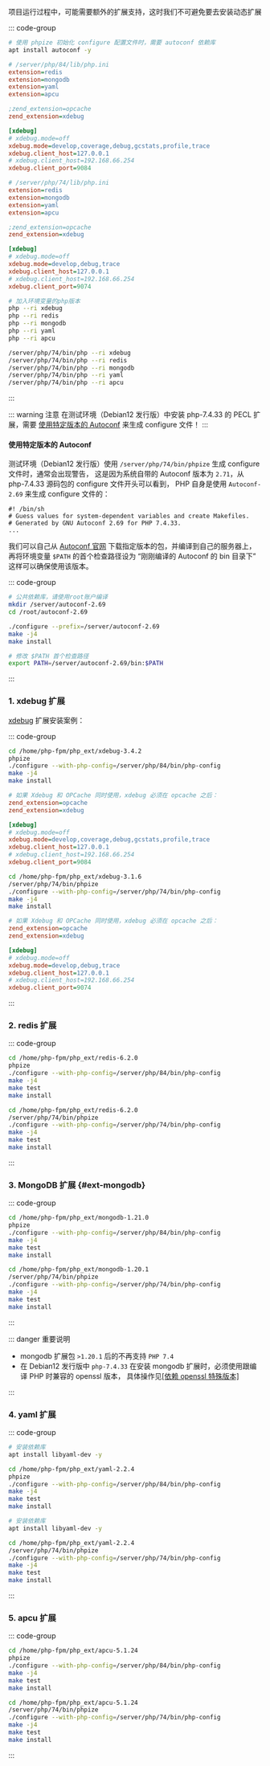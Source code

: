 项目运行过程中，可能需要额外的扩展支持，这时我们不可避免要去安装动态扩展

::: code-group

```bash [依赖库]
# 使用 phpize 初始化 configure 配置文件时，需要 autoconf 依赖库
apt install autoconf -y
```

```ini [配置文件-默认]
# /server/php/84/lib/php.ini
extension=redis
extension=mongodb
extension=yaml
extension=apcu

;zend_extension=opcache
zend_extension=xdebug

[xdebug]
# xdebug.mode=off
xdebug.mode=develop,coverage,debug,gcstats,profile,trace
xdebug.client_host=127.0.0.1
# xdebug.client_host=192.168.66.254
xdebug.client_port=9084
```

```ini [配置文件-7.4]
# /server/php/74/lib/php.ini
extension=redis
extension=mongodb
extension=yaml
extension=apcu

;zend_extension=opcache
zend_extension=xdebug

[xdebug]
# xdebug.mode=off
xdebug.mode=develop,debug,trace
xdebug.client_host=127.0.0.1
# xdebug.client_host=192.168.66.254
xdebug.client_port=9074
```

```bash [测试扩展-默认]
# 加入环境变量的php版本
php --ri xdebug
php --ri redis
php --ri mongodb
php --ri yaml
php --ri apcu
```

```bash [测试扩展-7.4]
/server/php/74/bin/php --ri xdebug
/server/php/74/bin/php --ri redis
/server/php/74/bin/php --ri mongodb
/server/php/74/bin/php --ri yaml
/server/php/74/bin/php --ri apcu
```

:::

::: warning 注意
在测试环境（Debian12 发行版）中安装 php-7.4.33 的 PECL 扩展，需要 [使用特定版本的 Autoconf](#use-) 来生成 configure 文件！
:::

#### 使用特定版本的 Autoconf

测试环境（Debian12 发行版）使用 `/server/php/74/bin/phpize` 生成 configure 文件时，通常会出现警告，
这是因为系统自带的 Autoconf 版本为 `2.71`，从 php-7.4.33 源码包的 configure 文件开头可以看到，
PHP 自身是使用 `Autoconf-2.69` 来生成 configure 文件的：

```ini{3}
#! /bin/sh
# Guess values for system-dependent variables and create Makefiles.
# Generated by GNU Autoconf 2.69 for PHP 7.4.33.
...
```

我们可以自己从 [Autoconf 官网](https://ftp.gnu.org/gnu/autoconf/) 下载指定版本的包，并编译到自己的服务器上，
再将环境变量 `$PATH` 的首个检查路径设为 “刚刚编译的 Autoconf 的 bin 目录下” 这样可以确保使用该版本。

::: code-group

```bash [编译安装Autoconf]
# 公共依赖库，请使用root账户编译
mkdir /server/autoconf-2.69
cd /root/autoconf-2.69

./configure --prefix=/server/autoconf-2.69
make -j4
make install
```

```bash [指定Autoconf版本]
# 修改 $PATH 首个检查路径
export PATH=/server/autoconf-2.69/bin:$PATH
```

:::

### 1. xdebug 扩展

[xdebug](https://xdebug.org/download) 扩展安装案例：

::: code-group

```bash [编译-默认]
cd /home/php-fpm/php_ext/xdebug-3.4.2
phpize
./configure --with-php-config=/server/php/84/bin/php-config
make -j4
make install
```

```ini [配置-默认]
# 如果 Xdebug 和 OPCache 同时使用，xdebug 必须在 opcache 之后：
zend_extension=opcache
zend_extension=xdebug

[xdebug]
# xdebug.mode=off
xdebug.mode=develop,coverage,debug,gcstats,profile,trace
xdebug.client_host=127.0.0.1
# xdebug.client_host=192.168.66.254
xdebug.client_port=9084
```

```bash [编译-7.4]
cd /home/php-fpm/php_ext/xdebug-3.1.6
/server/php/74/bin/phpize
./configure --with-php-config=/server/php/74/bin/php-config
make -j4
make install
```

```ini [配置-7.4]
# 如果 Xdebug 和 OPCache 同时使用，xdebug 必须在 opcache 之后：
zend_extension=opcache
zend_extension=xdebug

[xdebug]
# xdebug.mode=off
xdebug.mode=develop,debug,trace
xdebug.client_host=127.0.0.1
# xdebug.client_host=192.168.66.254
xdebug.client_port=9074
```

:::

### 2. redis 扩展

::: code-group

```bash [默认]
cd /home/php-fpm/php_ext/redis-6.2.0
phpize
./configure --with-php-config=/server/php/84/bin/php-config
make -j4
make test
make install
```

```bash [7.4]
cd /home/php-fpm/php_ext/redis-6.2.0
/server/php/74/bin/phpize
./configure --with-php-config=/server/php/74/bin/php-config
make -j4
make test
make install
```

:::

### 3. MongoDB 扩展 {#ext-mongodb}

::: code-group

```bash [默认]
cd /home/php-fpm/php_ext/mongodb-1.21.0
phpize
./configure --with-php-config=/server/php/84/bin/php-config
make -j4
make test
make install
```

```bash [7.4]
cd /home/php-fpm/php_ext/mongodb-1.20.1
/server/php/74/bin/phpize
./configure --with-php-config=/server/php/74/bin/php-config
make -j4
make test
make install
```

:::

::: danger 重要说明

-   mongodb 扩展包 `>1.20.1` 后的不再支持 `PHP 7.4`
-   在 Debian12 发行版中 `php-7.4.33` 在安装 mongodb 扩展时，必须使用跟编译 PHP 时兼容的 openssl 版本，
    具体操作见[[依赖 openssl 特殊版本]](/environment/php#assign-openssl-version)

:::

### 4. yaml 扩展

::: code-group

```bash [默认]
# 安装依赖库
apt install libyaml-dev -y

cd /home/php-fpm/php_ext/yaml-2.2.4
phpize
./configure --with-php-config=/server/php/84/bin/php-config
make -j4
make test
make install
```

```bash [7.4]
# 安装依赖库
apt install libyaml-dev -y

cd /home/php-fpm/php_ext/yaml-2.2.4
/server/php/74/bin/phpize
./configure --with-php-config=/server/php/74/bin/php-config
make -j4
make test
make install
```

:::

### 5. apcu 扩展

::: code-group

```bash [默认]
cd /home/php-fpm/php_ext/apcu-5.1.24
phpize
./configure --with-php-config=/server/php/84/bin/php-config
make -j4
make test
make install
```

```bash [7.4]
cd /home/php-fpm/php_ext/apcu-5.1.24
/server/php/74/bin/phpize
./configure --with-php-config=/server/php/74/bin/php-config
make -j4
make test
make install
```

:::
